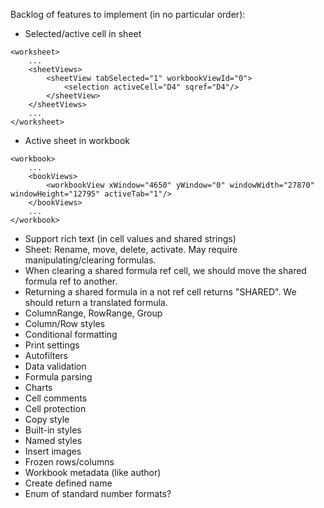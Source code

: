Backlog of features to implement (in no particular order):

* Selected/active cell in sheet

```
<worksheet>
    ...
	<sheetViews>
		<sheetView tabSelected="1" workbookViewId="0">
			<selection activeCell="D4" sqref="D4"/>
		</sheetView>
	</sheetViews>
	...
</worksheet>
```

* Active sheet in workbook

```
<workbook>
    ...
    <bookViews>
		<workbookView xWindow="4650" yWindow="0" windowWidth="27870" windowHeight="12795" activeTab="1"/>
	</bookViews>
    ...
</workbook>
```

* Support rich text (in cell values and shared strings)
* Sheet: Rename, move, delete, activate. May require manipulating/clearing formulas.
* When clearing a shared formula ref cell, we should move the shared formula ref to another.
* Returning a shared formula in a not ref cell returns "SHARED". We should return a translated formula.
* ColumnRange, RowRange, Group
* Column/Row styles
* Conditional formatting
* Print settings
* Autofilters
* Data validation
* Formula parsing
* Charts
* Cell comments
* Cell protection
* Copy style
* Built-in styles
* Named styles
* Insert images
* Frozen rows/columns
* Workbook metadata (like author)
* Create defined name
* Enum of standard number formats?
